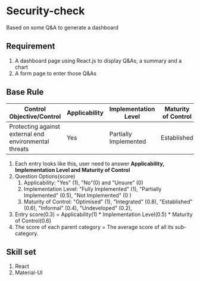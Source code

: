 # Security-check
Based on some Q&amp;A to generate a dashboard

## Requirement 
1. A dashboard page using React.js to display Q&amp;As, a summary and a chart
2. A form page to enter those Q&amp;As

## Base Rule
|  Control Objective/Control  | Applicability | Implementation Level | Maturity of Control | Score |   
| --------------------------  | ------------- | -------------------- | ------------------- | ----- |
| Protecting against external end environmental threats | Yes | Partially Implemented | Established | 0.3 


1. Each entry looks like this, user need to answer **Applicability, Implementation Level and Maturity of Control**
1. Question Options(score)
    1. Applicability: "Yes" (1), "No"(0) and "Unsure" (0)
    1. Implementation Level: "Fully Implemented" (1), "Partially Implemented" (0.5), "Not Implemented" (0 )
    1. Maturity of Control: "Optimised" (1), "Integrated" (0.8), "Established" (0.6), "Informal" (0.4), "Undeveloped" (0.2),
1.  Entry score(0.3) = Applicability(1) * Implementation Level(0.5) * Maturity of Control(0.6)
1. The score of each parent category  = The average score of all its sub-category.

## Skill set 
1. React
1. Material-UI
